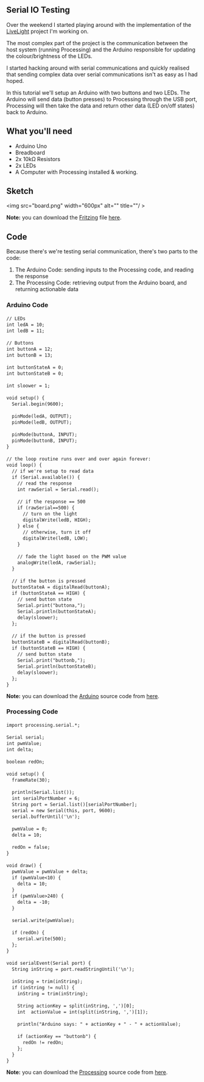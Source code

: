 ## Serial IO Testing

<!-- <object width="600" height="362"><param name="movie" value="<youtube path>"></param><param name="allowFullScreen" value="true"></param><param name="allowscriptaccess" value="always"></param><embed src="<youtube path>" type="application/x-shockwave-flash" allowscriptaccess="always" allowfullscreen="true" width="600" height="362"></embed></object> -->

Over the weekend I started playing around with the implementation of the [LiveLight](http://learning-arduino.tumblr.com/search/livelight) project I'm working on.

The most complex part of the project is the communication between the host system (running Processing) and the Arduino responsible for updating the colour/brightness of the LEDs.

I started hacking around with serial communications and quickly realised that sending complex data over serial communications isn't as easy as I had hoped.

In this tutorial we'll setup an Arduino with two buttons and two LEDs.
The Arduino will send data (button presses) to Processing through the USB port, Processing will then take the data and return other data (LED on/off states) back to Arduino.

## What you'll need

* Arduino Uno
* Breadboard
* 2x 10kΩ Resistors
* 2x LEDs
* A Computer with Processing installed & working.

## Sketch
<img src="board.png" width="600px" alt="<project name>" title="<project name>"/ >

**Note:** you can download the [Fritzing](http://fritzing.org/) file [here](board.fzz).

## Code

Because there's we're testing serial communication, there's two parts to the code:

1. The Arduino Code: sending inputs to the Processing code, and reading the response
2. The Processing Code: retrieving output from the Arduino board, and returning actionable data 

### Arduino Code

    // LEDs
    int ledA = 10;
    int ledB = 11;
    
    // Buttons
    int buttonA = 12;
    int buttonB = 13;
    
    int buttonStateA = 0;
    int buttonStateB = 0;
    
    int sloower = 1;
    
    void setup() {
      Serial.begin(9600);
      
      pinMode(ledA, OUTPUT);
      pinMode(ledB, OUTPUT);
      
      pinMode(buttonA, INPUT);
      pinMode(buttonB, INPUT);
    }
    
    // the loop routine runs over and over again forever:
    void loop() {
      // if we're setup to read data
      if (Serial.available()) {
        // read the response
        int rawSerial = Serial.read();
        
        // if the response == 500
        if (rawSerial==500) {
          // turn on the light
          digitalWrite(ledB, HIGH);
        } else {
          // otherwise, turn it off
          digitalWrite(ledB, LOW);
        }
        
        // fade the light based on the PWM value
        analogWrite(ledA, rawSerial);
      }
      
      // if the button is pressed
      buttonStateA = digitalRead(buttonA);
      if (buttonStateA == HIGH) {
        // send button state
        Serial.print("buttona,");
        Serial.println(buttonStateA);
        delay(sloower);
      };
      
      // if the button is pressed
      buttonStateB = digitalRead(buttonB);
      if (buttonStateB == HIGH) {
        // send button state
        Serial.print("buttonb,");
        Serial.println(buttonStateB);
        delay(sloower);
      };
    }

**Note:** you can download the [Arduino](http://www.arduino.cc/en/Main/Software) source code from [here](<code path>).

### Processing Code

    import processing.serial.*;
    
    Serial serial;
    int pwmValue;
    int delta;
    
    boolean redOn;
    
    void setup() {
      frameRate(30);
      
      println(Serial.list());
      int serialPortNumber = 6;
      String port = Serial.list()[serialPortNumber];
      serial = new Serial(this, port, 9600);
      serial.bufferUntil('\n');
      
      pwmValue = 0;
      delta = 10;
      
      redOn = false;
    }
    
    void draw() {
      pwmValue = pwmValue + delta;
      if (pwmValue<10) {
        delta = 10;
      }
      if (pwmValue>240) {
        delta = -10;
      }
      
      serial.write(pwmValue);
      
      if (redOn) {
        serial.write(500);
      };
    }
    
    void serialEvent(Serial port) {
      String inString = port.readStringUntil('\n');
       
      inString = trim(inString);
      if (inString != null) {
        inString = trim(inString);
        
        String actionKey = split(inString, ',')[0];
        int  actionValue = int(split(inString, ',')[1]);
        
        println("Arduino says: " + actionKey + " - " + actionValue);
        
        if (actionKey == "buttonb") {
          redOn != redOn;
        };
      }
    }


**Note:** you can download the [Processing](http://www.processing.org) source code from [here](<code path>).
